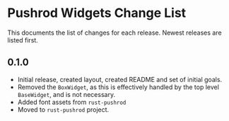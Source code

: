# Pushrod Widgets Change List

This documents the list of changes for each release.  Newest releases are listed
first.

## 0.1.0

- Initial release, created layout, created README and set of initial goals.
- Removed the `BoxWidget`, as this is effectively handled by the top level `BaseWidget`, and is not necessary.
- Added font assets from `rust-pushrod`
- Moved to `rust-pushrod` project.

